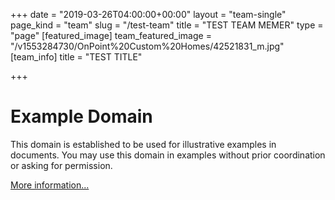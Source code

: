 +++
date = "2019-03-26T04:00:00+00:00"
layout = "team-single"
page_kind = "team"
slug = "/test-team"
title = "TEST TEAM MEMER"
type = "page"
[featured_image]
team_featured_image = "/v1553284730/OnPoint%20Custom%20Homes/42521831_m.jpg"
[team_info]
title = "TEST TITLE"

+++
# Example Domain

This domain is established to be used for illustrative examples in documents. You may use this domain in examples without prior coordination or asking for permission.

[More information...](http://www.iana.org/domains/example)